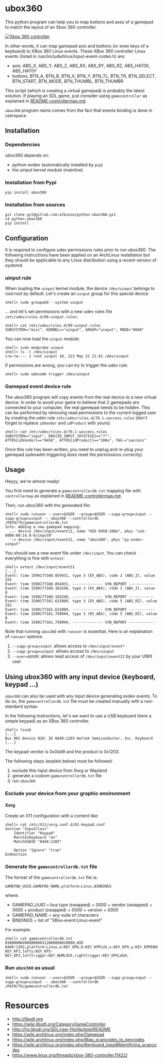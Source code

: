 # ubox360

This python program can help you to map buttons and axes of a gamepad to match the layout of an Xbox 360 controller.

[![Xbox 360 controller](https://upload.wikimedia.org/wikipedia/commons/thumb/2/2c/360_controller.svg/512px-360_controller.svg.png)](https://commons.wikimedia.org/wiki/File:360_controller.svg)

In other words, it can map gamepad axis and buttons (or even keys of a keyboard) to XBox 360 Linux events.
These XBox 360 controller Linux events (listed in /usr/include/linux/input-event-codes.h) are:
- axis: ABS_X, ABS_Y, ABS_Z, ABS_RX, ABS_RY, ABS_RZ, ABS_HAT0X, ABS_HAT0Y
- buttons: BTN_A, BTN_B, BTN_X, BTN_Y, BTN_TL, BTN_TR, BTN_SELECT, BTN_START, BTN_MODE, BTN_THUMBL, BTN_THUMBR

This script (which is creating a virtual gamepad) is probably the latest solution.
If playing an SDL game, just consider using `gamecontroller` as explained in [README-controllermap.md](README-controllermap.md#play-sdl-games).

`ubox360` program name comes from the fact that events binding is done in userspace.

## Installation

### Dependencies

ubox360 depends on:
- python-evdev (automatically installed by `pip`)
- the uinput kernel module (mainline)

### Installation from Pypi

    pip install ubox360

### Installation from sources

    git clone git@gitlab.com:albinou/python-ubox360.git
    cd python-ubox360
    pip install .

## Configuration

It is required to configure udev permissions rules prior to run ubox360.
The following instructions have been applied on an ArchLinux installation but they should be applicable to any Linux distribution using a recent version of systemd.

### uinput rule

When loading the `uinput` kernel module, the device `/dev/uinput` belongs to root:root by default.
Let's create an `uinput` group for this special device:

    shell> sudo groupadd --system uinput

... and let's set permissions with a new udev rules file `/etc/udev/rules.d/99-uinput.rules`:

    shell> cat /etc/udev/rules.d/99-uinput.rules
    SUBSYSTEM=="misc", KERNEL=="uinput", GROUP="uinput", MODE="0660"

You can now load the `uinput` module:

    shell> sudo modprobe uinput
    shell> ls -l /dev/uinput
    crw-rw---- 1 root uinput 10, 223 May 22 21:42 /dev/uinput

If permissions are wrong, you can try to trigger the udev rule:

    shell> sudo udevadm trigger /dev/uinput

### Gamepad event device rule

The ubox360 program will copy events from the real device to a new virtual device.
In order to avoid your game to believe that 2 gamepads are connected to your computer, the real gamepad needs to be hidden.
This can be performed by removing read permissions to the current logged user by creating the udev rule `/etc/udev/rules.d/70.1-uaccess.rules` (don't forget to replace `idVendor` and `idProduct` with yours):

    shell> cat /etc/udev/rules.d/70.1-uaccess.rules
    SUBSYSTEM=="input", ENV{ID_INPUT_JOYSTICK}=="?*", ATTRS{idVendor}=="0458", ATTRS{idProduct}=="100a", TAG-="uaccess"

Once this rule has been written, you need to unplug and re-plug your gamepad (udevadm triggering does reset the permissions correctly).

## Usage

Heyyy, we're almost ready!

You first need to generate a `gamecontrollerdb.txt` mapping file with `controllermap` as explained in [README-controllermap.md](README-controllermap.md).

Then, run ubox360 with the generated file:

    shell> sudo runuser --user=$USER --group=$USER --supp-group=input --supp-group=uinput -- ubox360 --controllerdb /PATH/TO/gamecontrollerdb.txt
    Info: Adding a new gamepad mapping:
      ,-- device /dev/input/event11, name "HID 0458:100a", phys "usb-0000:00:14.0-9/input0"
      '-> device /dev/input/event21, name "ubox360", phys "py-evdev-uinput"

You should see a new event file under `/dev/input`.
You can check everything is fine with `evtest`:

    shell> evtest /dev/input/event21
    [...]
    Event: time 1590177160.054931, type 3 (EV_ABS), code 2 (ABS_Z), value 255
    Event: time 1590177160.054931, -------------- SYN_REPORT ------------
    Event: time 1590177160.183246, type 3 (EV_ABS), code 2 (ABS_Z), value 0
    Event: time 1590177160.183246, -------------- SYN_REPORT ------------
    Event: time 1590177161.615009, type 3 (EV_ABS), code 5 (ABS_RZ), value 255
    Event: time 1590177161.615009, -------------- SYN_REPORT ------------
    Event: time 1590177161.758994, type 3 (EV_ABS), code 5 (ABS_RZ), value 0
    Event: time 1590177161.758994, -------------- SYN_REPORT ------------

Note that running `ubox360` with `runuser` is essential.
Here is an explanation of `runuser` options:
1. `--supp-group=input`:  allows access to `/dev/input/event*`
1. `--supp-group=uinput`:  allows access to `/dev/uinput`
1. `--user=$USER`: allows read access of `/dev/input/event21` by your UNIX user

## Using ubox360 with any input device (keyboard, keypad ...)

`ubox360` can also be used with any input device generating evdev events.
To do so, the `gamecontrollerdb.txt` file must be created manually with a non-standard syntax.

In the following instructions, let's we want to use a USB keyboard (here a simple keypad) as an XBox 360 controller.

    shell> lsusb
    [...]
    Bus 001 Device 028: ID 04d9:1203 Holtek Semiconductor, Inc. Keyboard
    [...]

The keypad vendor is 0x04d9 and the product is 0x1203.

The following steps (explain below) must be followed:
1. exclude this input device from Xorg or Wayland
1. generate a custom `gamecontrollerdb.txt` file
1. run `ubox360`

### Exclude your device from your graphic environment

#### Xorg

Create an X11 configuration with a content like:

    shell> cat /etc/X11/xorg.conf.d/01-keypad.conf
    Section "InputClass"
        Identifier "Keypad"
        MatchIsKeyboard "on"
        MatchUSBID "04d9:1203"
        
        Option "Ignore" "true"
    EndSection

### Generate the `gamecontrollerdb.txt` file

The format of the `gamecontrollerdb.txt` file is:

    GAMEPAD_UUID,GAMEPAD_NAME,platform:Linux,BINDINGS

where:
- GAMEPAD_UUID = bus type (swapped) + 0000 + vendor (swapped) + 0000 + product (swapped) + 0000 + version + 0000
- GAMEPAD_NAME = any suite of characters
- BINDINGS = list of "XBox-event:Linux-event"

For example:

    shell> cat gamecontrollerdb.txt
    03000000d90400000312000000010000,HID 04d9:1203,platform:Linux,a:KEY_KP6,b:KEY_KPPLUS,x:KEY_KP9,y:KEY_KPMINUS,back:KEY_BACKSPACE,start:KEY_KPASTERISK,leftshoulder:KEY_KP7,rightshoulder:KEY_KP8,leftx:KEY_KP1-KEY_KP3,lefty:KEY_KP5-KEY_KP2,lefttrigger:KEY_NUMLOCK,righttrigger:KEY_KPSLASH,

### Run `ubox360` as usual

    shell> sudo runuser --user=$USER --group=$USER --supp-group=input --supp-group=uinput -- ubox360 --controllerdb /PATH/TO/gamecontrollerdb.txt

# Resources

- http://libsdl.org
- https://wiki.libsdl.org/CategoryGameController
- http://hg.libsdl.org/SDL/raw-file/tip/test/README
- https://wiki.archlinux.org/index.php/Gamepad
- https://wiki.archlinux.org/index.php/Map_scancodes_to_keycodes
- https://wiki.archlinux.org/index.php/Keyboard_input#Identifying_scancodes
- https://www.linux.org/threads/xbox-360-controller.11422/
